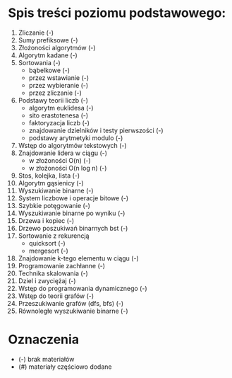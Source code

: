 # Spis treści poziomu podstawowego:
1. Zliczanie (-)
2. Sumy prefiksowe (-)
3. Złożoności algorytmów (-)
4. Algorytm kadane (-)
5. Sortowania (-)
    - bąbelkowe (-)
    - przez wstawianie (-)
    - przez wybieranie (-)
    - przez zliczanie (-)
6. Podstawy teorii liczb (-)
    - algorytm euklidesa (-)
    - sito erastotenesa (-)
    - faktoryzacja liczb (-)
    - znajdowanie dzielników i testy pierwszości (-)
    - podstawy arytmetyki modulo (-)
7. Wstęp do algorytmów tekstowych (-)
8. Znajdowanie lidera w ciągu (-)
    - w złożoności O(n) (-)
    - w złożoności O(n log n) (-)
9. Stos, kolejka, lista (-)
10. Algorytm gąsienicy (-)
11. Wyszukiwanie binarne (-)
12. System liczbowe i operacje bitowe (-)
13. Szybkie potęgowanie (-)
14. Wyszukiwanie binarne po wyniku (-)
15. Drzewa i kopiec (-)
16. Drzewo poszukiwań binarnych bst (-)
17. Sortowanie z rekurencją
    - quicksort (-)
    - mergesort (-)
18. Znajdowanie k-tego elementu w ciągu (-)
19. Programowanie zachłanne (-)
20. Technika skalowania (-)
21. Dziel i zwyciężaj (-)
22. Wstęp do programowania dynamicznego (-)
23. Wstęp do teorii grafów (-)
24. Przeszukiwanie grafów (dfs, bfs) (-)
25. Równoległe wyszukiwanie binarne (-)

# Oznaczenia
- (-) brak materiałów
- (#) materiały częściowo dodane
